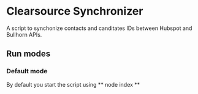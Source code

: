 # Clearsource Synchronizer

A script to synchonize contacts and canditates IDs between Hubspot and Bullhorn APIs.

## Run modes

### Default mode

By default you start the script using ** node index **
